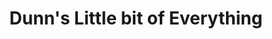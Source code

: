 ---
title: "Dunn's Little bit of Everything"
url: /red-bluff/dunns-little-bit-of-everything/
shop: Gebrauchtwaren
---